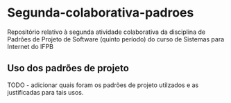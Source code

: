 # Segunda-colaborativa-padroes
Repositório relativo à segunda atividade colaborativa da disciplina de Padrões de Projeto de Software (quinto período) do curso de Sistemas para Internet do IFPB

## Uso dos padrões de projeto

TODO - adicionar quais foram os padrões de projeto utilzados e as justificadas para tais usos.
